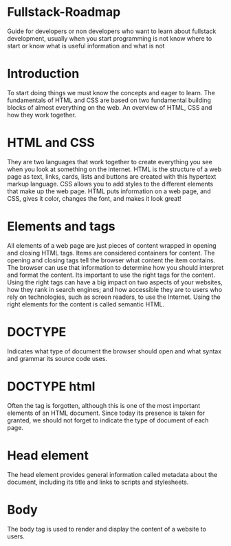 # Fullstack-Roadmap
Guide for developers or non developers who want to learn about fullstack development, usually when you start programming is not know where to start or know what is useful information and what is not 

# Introduction
To start doing things we must know the concepts and eager to learn. The fundamentals of HTML and CSS are based on two fundamental building blocks of almost everything on the web. An overview of HTML, CSS and how they work together.
# HTML and CSS
 They are two languages that work together to create everything you see when you look at something on the internet. HTML is the structure of a web page as text, links, cards, lists and buttons are created with this hypertext markup language. CSS allows you to add styles to the different elements that make up the web page. HTML puts information on a web page, and CSS, gives it color, changes the font, and makes it look great!
 # Elements and tags
 All elements of a web page are just pieces of content wrapped in opening and closing HTML tags.
Items are considered containers for content. The opening and closing tags tell the browser what content the item contains. The browser can use that information to determine how you should interpret and format the content.
Its important to use the right tags for the content. Using the right tags can have a big impact on two aspects of your websites, how they rank in search engines; and how accessible they are to users who rely on technologies, such as screen readers, to use the Internet.
Using the right elements for the content is called semantic HTML.
# DOCTYPE 
Indicates what type of document the browser should open and what syntax and grammar its source code uses.

# DOCTYPE html
Often the tag is forgotten, although this is one of the most important elements of an HTML document. Since today its presence is taken for granted, we should not forget to indicate the type of document of each page.

# Head element
The head element provides general information called metadata about the document, including its title and links to scripts and stylesheets.
# Body
 The body tag is used to render and display the content of a website to users.